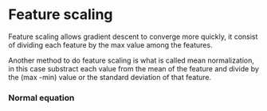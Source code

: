 
# Feature scaling

Feature scaling allows gradient descent to converge more quickly, it consist of dividing each feature by the max value among the features.

Another method to do feature scaling is what is called mean normalization, in this case substract each value from the mean of the feature and divide by the (max -min)  value or the standard deviation of that feature.

### Normal equation


